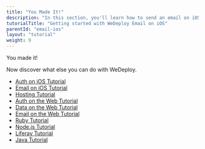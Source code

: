 ```yaml
---
title: "You Made It!"
description: "In this section, you'll learn how to send an email on iOS using the WeDeploy API Client."
tutorialTitle: "Getting started with WeDeploy Email on iOS"
parentId: "email-ios"
layout: "tutorial"
weight: 9
---
```


<div class="notfound">
	<div class="notfound-icon">
		<span class="icon-16-thumb-up"></span>
	</div>
	<p class="notfound-text">You made it!</p>
	<p>Now discover what else you can do with WeDeploy.</p>
	<ul class="checklist">
		<li><a href="/tutorials/auth-ios/get-started.html">Auth on iOS Tutorial</a></li>
		<li><a href="/tutorials/email-ios/get-started.html">Email on iOS Tutorial</a></li>
		<li><a href="/tutorials/hosting/get-started.html">Hosting Tutorial</a></li>
		<li><a href="/tutorials/auth-web/get-started.html">Auth on the Web Tutorial</a></li>
		<li><a href="/tutorials/data-web/get-started.html">Data on the Web Tutorial</a></li>
		<li><a href="/tutorials/email-web/get-started.html">Email on the Web Tutorial</a></li>
		<li><a href="/tutorials/ruby/get-started.html">Ruby Tutorial</a></li>
		<li><a href="/tutorials/nodejs/get-started.html">Node.js Tutorial</a></li>
		<li><a href="/tutorials/liferay/get-started.html">Liferay Tutorial</a></li>
		<li><a href="/tutorials/java/get-started.html">Java Tutorial</a></li>
	</ul>
</div>
